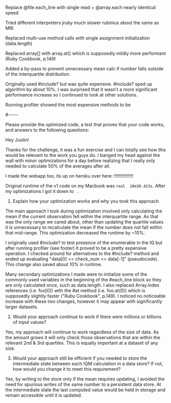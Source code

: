 Replace @file.each_line with single read + @array.each
  nearly identical speed

Tried different interpreters
  jruby much slower
  rubinius about the same as MRI




Replaced multi-use method calls with single assignment initialization (data.length)

Replaced array[] with array.at() which is supposedly mildly more performant (Ruby Cookbook, p.149)

Added a by-pass to prevent unnecessary mean calc if number falls outside of
the interquartile distribution.

Originally used #include? but was quite expensive.  #include?
sped up algorithm by about 10%.  I was surprised that it wasn't a more
significant performance increase so I continued to look at other solutions.

Running profiler showed the most expensive methods to be

#-----

  Please provide the optimized code, a test that proves that your code works, and answers to the following questions:



  Hey Justin!

  Thanks for the challenge, it was a fun exercise and I can totally see
  how this would be relevant to the work you guys do.  I banged my head
  against the wall with minor optimizations for a day before realizing
  that I really only needed to calculate 50% of the averages after all.

  I made the webapp too, its up on heroku over here: !!!!!!!!!!!!!!!

  Original runtime of the v1 code on my Macbook was ```real  10m30.413s```.
  After my optimizations I got it down to ``` ```.

1) Explain how your optimization works and why you took this approach

  The main approach I took during optimization involved only calculating the
  mean if the current observation fell within the interquartile range.  As
  that was the only range we cared about, other than updating the quartile
  values it is unnecessary to recalculate the mean if the number does not
  fall within that mid-range. This optimization decreased the runtime by ~10%.

  I originally used #include? to test presence of the enumerable in the IQ
  but after running profiler (see footer) it proved to be a pretty expensive
  operation.  I checked around for alternatives to the #include? method and
  ended up evaluating "data[0] <= check_num <= data[-1]" (pseudocode).
  This change also saved about 10% in runtime.

  Many secondary optimizations I made were to initialize some of the commonly
  used variables in the beginning of the #each_line block so they are only
  calculated once, such as data.length.  I also replaced Array.index references
  (i.e. foo[0]) with the #at method (i.e. foo.at(0)) which is supposedly
  slightly faster ("Ruby Cookbook", p.149).  I noticed no noticeable increase
  with these two changes, however it may appear with significantly larger
  datasets.

2) Would your approach continue to work if there were millions or billions of input values?

  Yes, my approach will continue to work regardless of the size of data.
  As the amount grows it will only check those observations that are within
  the relevant 2nd & 3rd quartiles. This is equally important at a dataset
  of any size.

3) Would your approach still be efficient if you needed to store the intermediate state between each IQM calculation in a data store?  If not, how would you change it to meet this requirement?

  Yes, by writing to the store only if the mean requires updating, I avoided
  the need for spurious writes of the same number to a persistent data store.
  At the intermediate state the last computed value would be held in storage
  and remain accessible until it is updated.


